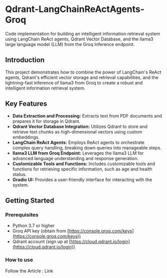 # Qdrant-LangChainReActAgents-Groq

Code implementation for building an intelligent information retrieval system using LangChain ReAct agents, Qdrant Vector Database, and the llama3 large language model (LLM) from the Groq Inference endpoint.

## Introduction

This project demonstrates how to combine the power of LangChain's ReAct agents, Qdrant's efficient vector storage and retrieval capabilities, and the lightning-fast inference of llama3 from Groq to create a robust and intelligent information retrieval system.

## Key Features

- **Data Extraction and Processing:** Extracts text from PDF documents and prepares it for storage in Qdrant.
- **Qdrant Vector Database Integration:** Utilizes Qdrant to store and retrieve text chunks as high-dimensional vectors using custom embeddings.
- **LangChain ReAct Agents:** Employs ReAct agents to orchestrate complex query handling, breaking down queries into manageable steps.
- **llama3 LLM from Groq Endpoint:** Leverages the llama3 LLM for advanced language understanding and response generation.
- **Customizable Tools and Functions:** Includes customizable tools and functions for retrieving specific information, such as age and health status.
- **Gradio UI:** Provides a user-friendly interface for interacting with the system.

## Getting Started

### Prerequisites

- Python 3.7 or higher
- Groq API key (obtain from [https://console.groq.com/keys](https://console.groq.com/keys))
- Qdrant account (sign up at [https://cloud.qdrant.io/login](https://cloud.qdrant.io/login))

### How to use

Follow the Article : Link
